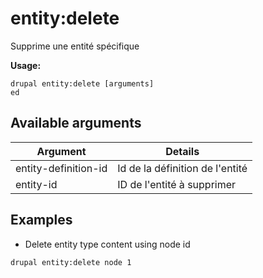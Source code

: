 # entity:delete
Supprime une entité spécifique

**Usage:**
```
drupal entity:delete [arguments]
ed
```

## Available arguments
Argument | Details
---------|-------------
entity-definition-id | Id de la définition de l'entité
entity-id | ID de l'entité à supprimer

## Examples
* Delete entity type content using node id
```
drupal entity:delete node 1
```
